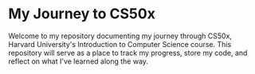 # My Journey to CS50x

Welcome to my repository documenting my journey through CS50x, Harvard University's Introduction to Computer Science course. This repository will serve as a place to track my progress, store my code, and reflect on what I've learned along the way.
